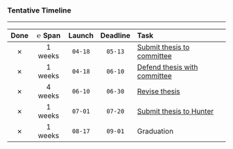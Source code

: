 ### Tentative Timeline

---

|   Done  |  ℮ Span | Launch  | Deadline | Task |
|:-------:|:-------:|:-------:|:--------:|:-----|
| &cross; | 1 weeks | `04-18` |  `05-13` | [Submit thesis to   committee][1] |
| &cross; | 1 weeks | `04-18` |  `06-10` | [Defend thesis with committee][1] |
| &cross; | 4 weeks | `06-10` |  `06-30` | [Revise thesis][1] |
| &cross; | 1 weeks | `07-01` |  `07-20` | [Submit thesis to Hunter][1] |
| &cross; | 1 weeks | `08-17` |  `09-01` | Graduation |

[1]: www.cs.hunter.cuny.edu/~sshankar/masters/mastersThesProj.html


